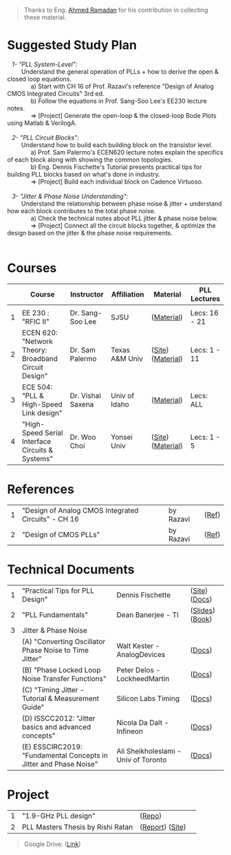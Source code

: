 > Thanks to Eng. [Ahmed Ramadan](https://www.linkedin.com/in/ahmed-ramadan-70430914a/) for his contribution in collecting these material.

# Suggested Study Plan
&ensp; *1- "PLL System-Level":* </br>
&ensp; &ensp; &ensp; Understand the general operation of PLLs + how to derive the open & closed loop equations. </br>
&ensp; &ensp; &ensp; &ensp; &ensp; a) Start with CH 16 of Prof. Razavi's reference "Design of Analog CMOS Integrated Circuits" 3rd ed. </br>
&ensp; &ensp; &ensp; &ensp; &ensp; b) Follow the equations in Prof. Sang-Soo Lee's EE230 lecture notes. </br>
&ensp; &ensp; &ensp; &ensp; &ensp; => [Project] Generate the open-loop & the closed-loop Bode Plots using Matlab & VerilogA. </br></br>
&ensp; *2- "PLL Circuit Blocks":* </br>
&ensp; &ensp; &ensp; Understand how to build each building block on the transistor level. </br>
&ensp; &ensp; &ensp; &ensp; &ensp; a) Prof. Sam Palermo's ECEN620 lecture notes explain the specifics of each block along with showing the common topologies. </br>
&ensp; &ensp; &ensp; &ensp; &ensp; b) Eng. Dennis Fischette's Tutorial presents practical tips for building PLL blocks based on what's done in industry. </br>
&ensp; &ensp; &ensp; &ensp; &ensp; => [Project] Build each individual block on Cadence Virtuoso. </br></br>
&ensp; *3- "Jitter & Phase Noise Understanding":* </br>
&ensp; &ensp; &ensp; Understand the relationship between phase noise & jitter + understand how each block contributes to the total phase noise. </br>
&ensp; &ensp; &ensp; &ensp; &ensp; a) Check the technical notes about PLL jitter & phase noise below. </br>
&ensp; &ensp; &ensp; &ensp; &ensp; => [Project] Connect all the circuit blocks together, & optimize the design based on the jitter & the phase noise requirements.</br></br>

# Courses
| | Course | Instructor | Affiliation | Material | PLL Lectures|
|---:|---|---|---|---|---|
|    |   |   |   |   |   |
| 1| EE 230 : "RFIC II"  | Dr. Sang-Soo Lee  | SJSU |([Material](https://drive.google.com/drive/folders/1WcP2svOrAle0cEzlL1oexYeuDEQjH5j9))| Lecs: 16 - 21 |
| 2| ECEN 620: "Network Theory: Broadband Circuit Design" | Dr. Sam Palermo   | Texas A&M Univ|([Site](https://people.engr.tamu.edu/spalermo/ecen620.html?fbclid=IwAR2SWKe_MPtf0ppmeYcn-hc3iDoC0JvFNAA6rgvxQDsvzCfM15htVaWEZuo)) ([Material](https://drive.google.com/drive/folders/1lpc9RQN0gua415adOnqK3tUChHH6Mqif?usp=sharing))| Lecs: 1 - 11 |
| 3| ECE 504: "PLL & High-Speed Link design"  | Dr. Vishal Saxena | Univ of Idaho |([Material](https://drive.google.com/drive/folders/176nN4prJmCzLWFan0TysT9ifXJiWUich?usp=sharing))| Lecs: ALL|
| 4| "High-Speed Serial Interface Circuits & Systems"  | Dr. Woo Choi | Yonsei Univ |([Site](http://tera.yonsei.ac.kr/class/2021_2_2/main.htm)) ([Material](https://drive.google.com/drive/folders/1vfblDuzH_SzOzE_7qD8c-JpRa6OSgap9?usp=drive_link))| Lecs: 1 - 5 |

# References
|||||
|---:|---|---|---|
| 1|"Design of Analog CMOS Integrated Circuits" - CH 16    | by Razavi   | ([Ref](https://drive.google.com/file/d/14HT0R-oztZRAJbOOP0i4hZYRGIiUSPJD))|
| 2|"Design of CMOS PLLs"                                  |by Razavi    | ([Ref](https://drive.google.com/file/d/1pkin8NZktw55MCJYCk_KjVBS1WnJyZQd/))|

# Technical Documents
|||||
|---:|---|---|---|
| 1| "Practical Tips for PLL Design"| Dennis Fischette |([Site](https://www.delroy.com/PLL_dir/pll.htm)) ([Docs](https://drive.google.com/file/d/1GcYZ-5Dmts4HL2uMz5SmjmuEwoTcmYgy))|
| 2| "PLL Fundamentals"    | Dean Banerjee - TI|([Slides](https://drive.google.com/drive/folders/1uUDOyvCSBSp6G3UI9uv4MGyx7vH1ovVd)) ([Book](https://www.ti.com/lit/ml/snaa106c/snaa106c.pdf))|
| 3| Jitter & Phase Noise  |||
|  | (A) "Converting Oscillator Phase Noise to Time Jitter"| Walt Kester - AnalogDevices|([Docs](https://www.analog.com/media/en/training-seminars/tutorials/MT-008.pdf))|
|  | (B) "Phase Locked Loop Noise Transfer Functions"| Peter Delos - LockheedMartin|([Docs](https://www.highfrequencyelectronics.com/index.php?option=com_content&view=article&id=1354:phase-locked-loop-noise-transfer-functions&catid=134:2016-01-january-articles&Itemid=189))|
|  | (C) "Timing Jitter - Tutorial & Measurement Guide"| Silicon Labs Timing|([Docs](https://www.mouser.com/pdfdocs/timing-jitter-tutorial-and-measurement-guide-ebook.pdf))|
|  | (D) ISSCC2012: "Jitter basics and advanced concepts"| Nicola Da Dalt - Infineon|([Docs](https://drive.google.com/file/d/1TEHrjFmUKhwwGLLrArSvR6PgWYO75l5A))|
|  | (E) ESSCIRC2019: "Fundamental Concepts in Jitter and Phase Noise"| Ali Sheikholeslami - Univ of Toronto|([Docs](https://drive.google.com/file/d/1-bdD9vR_FgfasawexiEQEdjoDEzLiPEh))|

# Project
|||||
|---:|---|---|---|
| 1| "1.9-GHz PLL design" |([Repo](https://github.com/muhammadaldacher/Analog-Design-of-1.9-GHz-PLL-system))| |
| 2| PLL Masters Thesis by Rishi Ratan |([Report](https://hdl.handle.net/2142/49509)) ([Site](https://www.ideals.illinois.edu/items/49560))| |

> Google Drive: ([Link](https://drive.google.com/drive/folders/1Zg5deNV4TfbXPfwJipUkGqU3kteMFmFe?usp=sharing))
